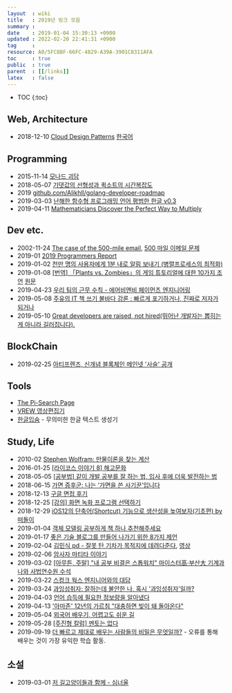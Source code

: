 ```yaml
---
layout  : wiki
title   : 2019년 링크 모음
summary : 
date    : 2019-01-04 15:30:13 +0900
updated : 2022-02-20 22:41:31 +0900
tag     : 
resource: A0/5FC8BF-66FC-4829-A39A-3901C8311AFA
toc     : true
public  : true
parent  : [[/links]]
latex   : false
---
```

* TOC
{:toc}

## Web, Architecture

* 2018-12-10 [Cloud Design Patterns](https://docs.microsoft.com/en-us/azure/architecture/patterns/?fbclid=IwAR34mOQSVzaMIyTeg74BbTqrCdZFjOV-78_v_K8QyRdVSw1580Ht-kAh25E) [한국어](https://docs.microsoft.com/ko-kr/azure/architecture/patterns/?fbclid=IwAR34mOQSVzaMIyTeg74BbTqrCdZFjOV-78_v_K8QyRdVSw1580Ht-kAh25E )

## Programming

* 2015-11-14 [모나드 괴담](https://xtendo.org/ko/monad#1 )
* 2018-05-07 [기댓값의 선형성과 퀵소트의 시간복잡도](http://blog.theeluwin.kr/post/173667706318/기댓값의-선형성과-퀵소트의-시간복잡도 )
* 2019 [github.com/Alikhll/golang-developer-roadmap](https://github.com/Alikhll/golang-developer-roadmap )
* 2019-03-03 [난해한 함수형 프로그래밍 언어 평범한 한글 v0.3](https://github.com/dragonteros/unsuspected-hangeul )
* 2019-04-11 [Mathematicians Discover the Perfect Way to Multiply](https://www.quantamagazine.org/mathematicians-discover-the-perfect-way-to-multiply-20190411/ )

## Dev etc.

* 2002-11-24 [The case of the 500-mile email](http://www.ibiblio.org/harris/500milemail.html ), [500 마일 이메일 문제](https://edykim.com/ko/post/500-mile-email-problem/ )
* 2019-01 [2019 Programmers Report](https://programmers.co.kr/pages/dev-survey-2019 )
* 2019-01-02 [천만 명의 사용자에게 1분 내로 알림 보내기 (병렬프로세스의 최적화)](https://taetaetae.github.io/2019/01/02/faster-parallel-processes/ )
* 2019-01-08 [[번역] 「Plants vs. Zombies」의 게임 튜토리얼에 대한 10가지 조언](http://sungkukpark.github.io/gamedesign/2019/01/08/ten-tutorial-tips-from-plants-vs-zombies-translatation.html ) [원문](http://www.gamasutra.com/view/news/165359 )
* 2019-04-23 [우리 팀의 근무 수칙 - 에어비앤비 페이먼츠 엔지니어링](https://brunch.co.kr/@svillustrated/54 )
* 2019-05-08 [주유의 IT 책 쓰기 불바다 강론 : 빠르게 포기하거나, 진짜로 저자가 되거나](https://issuu.com/iamhwchoi/docs/____it_________________4_ )
* 2019-05-10 [Great developers are raised, not hired(뛰어난 개발자는 뽑히는 게 아니라 길러집니다).](https://muchtrans.com/translations/great-developers-are-raised.ko.html )

## BlockChain

* 2019-02-25 [아티프렌즈, 신개념 블록체인 메인넷 '사슬' 공개](http://news.einfomax.co.kr/news/articleView.html?idxno=4018057 )

## Tools

* [The Pi-Search Page](http://www.angio.net/pi/ )
* [VREW 영상편집기](https://vrew.voyagerx.com/ko/ )
* [한글입숨](http://hangul.thefron.me/ ) - 무의미한 한글 텍스트 생성기

## Study, Life

* 2010-02 [Stephen Wolfram: 만물이론을 찾는 계산](https://www.ted.com/talks/stephen_wolfram_computing_a_theory_of_everything?language=ko#t-1179202)
* 2016-01-25 [[라이코스 이야기 8] 해고문화](https://estimastory.com/2016/01/25/layoff/ )
* 2018-05-05 [[공부법] 같이 개발 공부를 잘 하는 법, 입사 후에 더욱 발전하는 법](https://gmlwjd9405.github.io/2018/05/05/how-to-study-for-a-developer.html )
* 2018-06-15 [가면 증후군: 나는 ‘가면을 쓴 사기꾼’입니다](http://newspeppermint.com/2018/06/15/imposter-syndrome/ )
* 2018-12-13 [구글 면접 후기](https://norang.io/diary/interview_review/ )
* 2018-12-25 [[강의] 화면 녹화 프로그램 선택하기](https://sysnet4admin.blogspot.com/2018/12/blog-post_25.html )
* 2018-12-29 [iOS12의 단축어(Shortcut) 기능으로 생산성을 높여보자(기초편) by 떠돌이](http://opensea.egloos.com/6429946 )
* 2019-01-04 [객체 모델링 공부하게 책 하나 추천해주세요](https://www.popit.kr/%EA%B0%9D%EC%B2%B4-%EB%AA%A8%EB%8D%B8%EB%A7%81-%EA%B3%B5%EB%B6%80%ED%95%98%EA%B2%8C-%EC%B1%85-%ED%95%98%EB%82%98-%EC%B6%94%EC%B2%9C%ED%95%B4%EC%A3%BC%EC%84%B8%EC%9A%94/ )
* 2019-01-17 [좋은 기술 블로그를 만들어 나가기 위한 8가지 제언](https://www.44bits.io/ko/post/8-suggestions-for-tech-programming-blog )
* 2019-02-04 [김민식 pd - 잘못 탄 기차가 목적지에 데려다준다](https://free2world.tistory.com/m/1962 ), [영상](https://youtu.be/boUexJJVj_8)
* 2019-02-06 [암사자 마티타 이야기](https://gall.dcinside.com/mgallery/board/view?id=genrenovel&no=41153 )
* 2019-03-02 [[아무튼, 주말] "내 공부 비결은 스톱워치" 마이스터高·부산大 기계과 나와 사법연수원 수석](http://m.chosun.com/svc/article.html?contid=2019030101455 )
* 2019-03-22 [스컹크 웍스 엔지니어와의 대담](https://gall.dcinside.com/mgallery/board/view?id=war&no=686338 )
* 2019-03-24 [과잉성취자: 잘하는데 불안한 나, 혹시 '과잉성취자'일까?](https://www.bbc.com/korean/news-47683639 )
* 2019-04-03 [언어 습득에 필요한 정보량을 알아냈다](http://www.hani.co.kr/arti/science/science_general/888481.html )
* 2019-04-13 ['아마존' 12년의 가르침 "대충하면 빚이 돼 돌아온다"](http://news.chosun.com/site/data/html_dir/2019/04/12/2019041202335.html )
* 2019-05-04 [외국어 배우기, 어렵고도 쉬운 길](https://news.v.daum.net/v/20190504142104152)
* 2019-05-28 [[주진형 칼럼] 멘토는 없다](http://m.hani.co.kr/arti/opinion/column/895679.html )
* 2019-09-19 [더 빠르고 제대로 배우는 사람들의 비밀은 무엇일까?](http://isao76.egloos.com/m/2352265 ) - 오류를 통해 배우는 것이 가장 유익한 학습 활동.

## 소설

* 2019-03-01 [저 길고양이들과 함께 - 심너울](http://mirrorzine.kr/shortstory/129624 )

